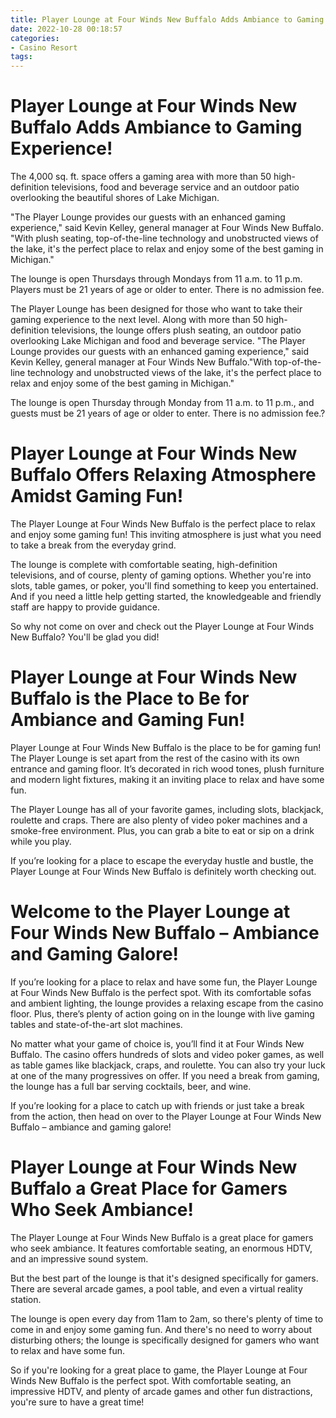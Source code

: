 ```yaml
---
title: Player Lounge at Four Winds New Buffalo Adds Ambiance to Gaming Experience!
date: 2022-10-28 00:18:57
categories:
- Casino Resort
tags:
---
```



# Player Lounge at Four Winds New Buffalo Adds Ambiance to Gaming Experience!

The 4,000 sq. ft. space offers a gaming area with more than 50 high-definition televisions, food and beverage service and an outdoor patio overlooking the beautiful shores of Lake Michigan.

"The Player Lounge provides our guests with an enhanced gaming experience," said Kevin Kelley, general manager at Four Winds New Buffalo. "With plush seating, top-of-the-line technology and unobstructed views of the lake, it's the perfect place to relax and enjoy some of the best gaming in Michigan."

The lounge is open Thursdays through Mondays from 11 a.m. to 11 p.m. Players must be 21 years of age or older to enter. There is no admission fee. 

The Player Lounge has been designed for those who want to take their gaming experience to the next level. Along with more than 50 high-definition televisions, the lounge offers plush seating, an outdoor patio overlooking Lake Michigan and food and beverage service.
"The Player Lounge provides our guests with an enhanced gaming experience," said Kevin Kelley, general manager at Four Winds New Buffalo."With top-of-the-line technology and unobstructed views of the lake, it's the perfect place to relax and enjoy some of the best gaming in Michigan."

The lounge is open Thursday through Monday from 11 a.m. to 11 p.m., and guests must be 21 years of age or older to enter. There is no admission fee.?

# Player Lounge at Four Winds New Buffalo Offers Relaxing Atmosphere Amidst Gaming Fun!

The Player Lounge at Four Winds New Buffalo is the perfect place to relax and enjoy some gaming fun! This inviting atmosphere is just what you need to take a break from the everyday grind.

The lounge is complete with comfortable seating, high-definition televisions, and of course, plenty of gaming options. Whether you're into slots, table games, or poker, you'll find something to keep you entertained. And if you need a little help getting started, the knowledgeable and friendly staff are happy to provide guidance.

So why not come on over and check out the Player Lounge at Four Winds New Buffalo? You'll be glad you did!

# Player Lounge at Four Winds New Buffalo is the Place to Be for Ambiance and Gaming Fun!

Player Lounge at Four Winds New Buffalo is the place to be for gaming fun! The Player Lounge is set apart from the rest of the casino with its own entrance and gaming floor. It’s decorated in rich wood tones, plush furniture and modern light fixtures, making it an inviting place to relax and have some fun.

The Player Lounge has all of your favorite games, including slots, blackjack, roulette and craps. There are also plenty of video poker machines and a smoke-free environment. Plus, you can grab a bite to eat or sip on a drink while you play.

If you’re looking for a place to escape the everyday hustle and bustle, the Player Lounge at Four Winds New Buffalo is definitely worth checking out.

# Welcome to the Player Lounge at Four Winds New Buffalo – Ambiance and Gaming Galore!

If you’re looking for a place to relax and have some fun, the Player Lounge at Four Winds New Buffalo is the perfect spot. With its comfortable sofas and ambient lighting, the lounge provides a relaxing escape from the casino floor. Plus, there’s plenty of action going on in the lounge with live gaming tables and state-of-the-art slot machines.

No matter what your game of choice is, you’ll find it at Four Winds New Buffalo. The casino offers hundreds of slots and video poker games, as well as table games like blackjack, craps, and roulette. You can also try your luck at one of the many progressives on offer. If you need a break from gaming, the lounge has a full bar serving cocktails, beer, and wine.

If you’re looking for a place to catch up with friends or just take a break from the action, then head on over to the Player Lounge at Four Winds New Buffalo – ambiance and gaming galore!

# Player Lounge at Four Winds New Buffalo a Great Place for Gamers Who Seek Ambiance!

The Player Lounge at Four Winds New Buffalo is a great place for gamers who seek ambiance. It features comfortable seating, an enormous HDTV, and an impressive sound system.

But the best part of the lounge is that it's designed specifically for gamers. There are several arcade games, a pool table, and even a virtual reality station.

The lounge is open every day from 11am to 2am, so there's plenty of time to come in and enjoy some gaming fun. And there's no need to worry about disturbing others; the lounge is specifically designed for gamers who want to relax and have some fun.

So if you're looking for a great place to game, the Player Lounge at Four Winds New Buffalo is the perfect spot. With comfortable seating, an impressive HDTV, and plenty of arcade games and other fun distractions, you're sure to have a great time!